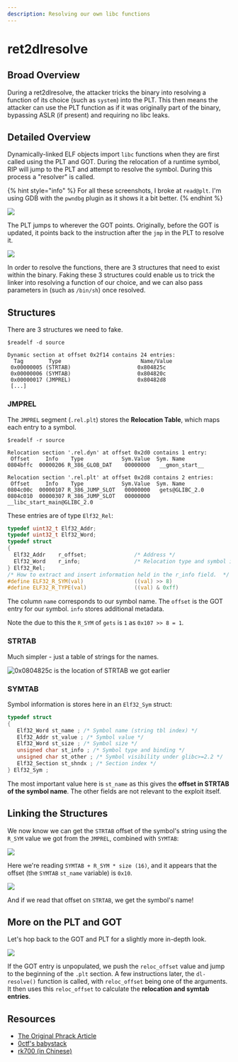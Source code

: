```yaml
---
description: Resolving our own libc functions
---
```


# ret2dlresolve

## Broad Overview

During a ret2dlresolve, the attacker tricks the binary into resolving a function of its choice (such as `system`) into the PLT. This then means the attacker can use the PLT function as if it was originally part of the binary, bypassing ASLR (if present) and requiring no libc leaks.

## Detailed Overview

Dynamically-linked ELF objects import `libc` functions when they are first called using the PLT and GOT. During the relocation of a runtime symbol, RIP will jump to the PLT and attempt to resolve the symbol. During this process a "resolver" is called.

{% hint style="info" %}
For all these screenshots, I broke at `read@plt`. I'm using GDB with the `pwndbg` plugin as it shows it a bit better.
{% endhint %}

![](<../../../.gitbook/assets/image (41).png>)

The PLT jumps to wherever the GOT points. Originally, before the GOT is updated, it points back to the instruction after the `jmp` in the PLT to resolve it.

![](<../../../.gitbook/assets/image (35).png>)

In order to resolve the functions, there are 3 structures that need to exist within the binary. Faking these 3 structures could enable us to trick the linker into resolving a function of our choice, and we can also pass parameters in (such as `/bin/sh`) once resolved.

## Structures

There are 3 structures we need to fake.

```
$readelf -d source

Dynamic section at offset 0x2f14 contains 24 entries:
  Tag        Type                         Name/Value
 0x00000005 (STRTAB)                     0x804825c
 0x00000006 (SYMTAB)                     0x804820c
 0x00000017 (JMPREL)                     0x80482d8
 [...]
```

### JMPREL

The `JMPREL` segment (`.rel.plt`) stores the **Relocation Table**, which maps each entry to a symbol.

```
$readelf -r source

Relocation section '.rel.dyn' at offset 0x2d0 contains 1 entry:
 Offset     Info    Type            Sym.Value  Sym. Name
0804bffc  00000206 R_386_GLOB_DAT    00000000   __gmon_start__

Relocation section '.rel.plt' at offset 0x2d8 contains 2 entries:
 Offset     Info    Type            Sym.Value  Sym. Name
0804c00c  00000107 R_386_JUMP_SLOT   00000000   gets@GLIBC_2.0
0804c010  00000307 R_386_JUMP_SLOT   00000000   __libc_start_main@GLIBC_2.0
```

These entries are of type `Elf32_Rel`:

```c
typedef uint32_t Elf32_Addr;
typedef uint32_t Elf32_Word;
typedef struct
{
  Elf32_Addr    r_offset;               /* Address */
  Elf32_Word    r_info;                 /* Relocation type and symbol index */
} Elf32_Rel;
/* How to extract and insert information held in the r_info field.  */
#define ELF32_R_SYM(val)                ((val) >> 8)
#define ELF32_R_TYPE(val)               ((val) & 0xff)
```

The column `name` corresponds to our symbol name. The `offset` is the GOT entry for our symbol. `info` stores additional metadata.

Note the due to this the `R_SYM` of `gets` is `1` as `0x107 >> 8 = 1`.

### STRTAB

Much simpler - just a table of strings for the names.

![0x0804825c is the location of STRTAB we got earlier](<../../../.gitbook/assets/image (36).png>)

### SYMTAB

Symbol information is stores here in an `Elf32_Sym` struct:

```c
typedef struct 
{ 
   Elf32_Word st_name ; /* Symbol name (string tbl index) */
   Elf32_Addr st_value ; /* Symbol value */ 
   Elf32_Word st_size ; /* Symbol size */ 
   unsigned char st_info ; /* Symbol type and binding */ 
   unsigned char st_other ; /* Symbol visibility under glibc>=2.2 */ 
   Elf32_Section st_shndx ; /* Section index */ 
} Elf32_Sym ;
```

The most important value here is `st_name` as this gives the **offset in STRTAB of the symbol name**. The other fields are not relevant to the exploit itself.

## Linking the Structures

We now know we can get the `STRTAB` offset of the symbol's string using the `R_SYM` value we got from the `JMPREL`, combined with `SYMTAB`:

![](<../../../.gitbook/assets/image (40).png>)

Here we're reading `SYMTAB + R_SYM * size (16)`, and it appears that the offset (the `SYMTAB` `st_name` variable) is `0x10`.

![](<../../../.gitbook/assets/image (44).png>)

And if we read that offset on `STRTAB`, we get the symbol's name!

## More on the PLT and GOT

Let's hop back to the GOT and PLT for a slightly more in-depth look.

![](<../../../.gitbook/assets/image (38).png>)

If the GOT entry is unpopulated, we push the `reloc_offset` value and jump to the beginning of the `.plt` section. A few instructions later, the `dl-resolve()` function is called, with `reloc_offset` being one of the arguments. It then uses this `reloc_offset` to calculate the **relocation and symtab entries**.

## Resources

* [The Original Phrack Article](http://phrack.org/issues/58/4.html)
* [0ctf's babystack](https://gist.github.com/ricardo2197/8c7f6f5b8950ed6771c1cd3a116f7e62)
* [rk700 (in Chinese)](http://rk700.github.io/2015/08/09/return-to-dl-resolve/)
